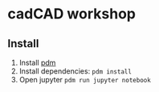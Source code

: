 # cadCAD workshop

## Install

1. Install [pdm](https://pdm.fming.dev/latest/#recommended-installation-method)
2. Install dependencies: `pdm install`
3. Open jupyter `pdm run jupyter notebook`
